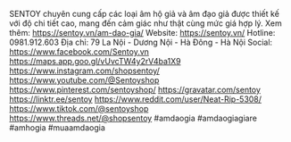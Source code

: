 
SENTOY chuyên cung cấp các loại âm hộ giả và âm đạo giả được thiết kế với độ chi tiết cao, mang đến cảm giác như thật cùng mức giá hợp lý.
Xem thêm: https://sentoy.vn/am-dao-gia/
Website: https://sentoy.vn/
Hotline: 0981.912.603
Địa chỉ: 79 La Nội - Dương Nội - Hà Đông - Hà Nội
Social: 
https://www.facebook.com/Sentoy.vn 
https://maps.app.goo.gl/vUvcTW4y2rV4ba1X9 
https://www.instagram.com/shopsentoy/ 
https://www.youtube.com/@Sentoyshop 
https://www.pinterest.com/sentoyshop/ 
https://gravatar.com/sentoy 
https://linktr.ee/sentoy 
https://www.reddit.com/user/Neat-Rip-5308/ 
https://www.tiktok.com/@sentoyshop 
https://www.threads.net/@shopsentoy 
#amdaogia #amdaogiagiare #amhogia #muaamdaogia








